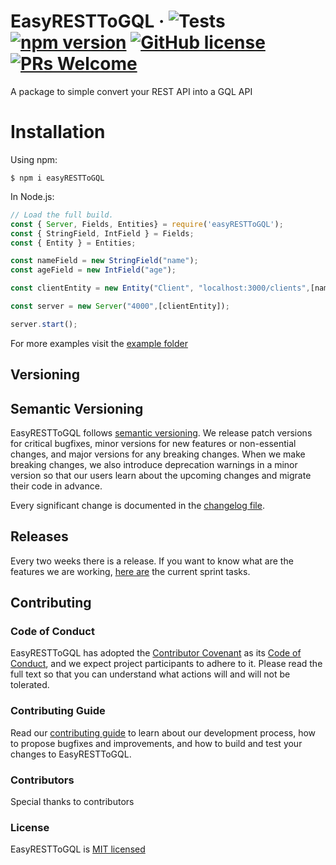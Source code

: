 # EasyRESTToGQL &middot; ![Tests](https://github.com/ramiromachado/easyRESTToGQL/workflows/Tests/badge.svg?branch=master&event=push) [![npm version](https://badge.fury.io/js/easyresttogql.svg)](https://badge.fury.io/js/easyresttogql) [![GitHub license](https://img.shields.io/github/license/ramiromachado/easyRESTToGQL.svg)](https://github.com/ramiromachado/easyRESTToGQL/blob/master/LICENSE) [![PRs Welcome](https://img.shields.io/badge/PRs-welcome-brightgreen.svg)](https://github.com/ramiromachado/easyRESTToGQL/blob/master/CONTRIBUTING.md#proposing-a-change)
A package to simple convert your REST API into a GQL API

# Installation
Using npm:
```shell
$ npm i easyRESTToGQL
```

In Node.js:
```js
// Load the full build.
const { Server, Fields, Entities} = require('easyRESTToGQL');
const { StringField, IntField } = Fields;
const { Entity } = Entities;

const nameField = new StringField("name");
const ageField = new IntField("age");

const clientEntity = new Entity("Client", "localhost:3000/clients",[nameField, ageField]);

const server = new Server("4000",[clientEntity]);

server.start();
```

For more examples visit the [example folder](./examples)
## Versioning
## Semantic Versioning
EasyRESTToGQL follows [semantic versioning](https://semver.org/). We release patch versions for critical bugfixes, minor versions for new features or non-essential changes, and major versions for any breaking changes. When we make breaking changes, we also introduce deprecation warnings in a minor version so that our users learn about the upcoming changes and migrate their code in advance.

Every significant change is documented in the [changelog file](./CHANGELOG.md).

## Releases
Every two weeks there is a release. If you want to know what are the features we are working, [here are](https://github.com/ramiromachado/easyRESTToGQL/projects/1) the current sprint tasks. 

## Contributing
### Code of Conduct
EasyRESTToGQL has adopted the [Contributor Covenant](https://www.contributor-covenant.org/) as its [Code of Conduct](https://github.com/ramiromachado/easyRESTToGQL/blob/master/CODE_OF_CONDUCT.md), and we expect project participants to adhere to it. Please read the full text so that you can understand what actions will and will not be tolerated.

### Contributing Guide

Read our [contributing guide](./CONTRIBUTING.md) to learn about our development process, how to propose bugfixes and improvements, and how to build and test your changes to EasyRESTToGQL.

### Contributors
Special thanks to contributors

### License

EasyRESTToGQL is [MIT licensed](./LICENSE)
